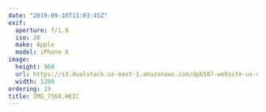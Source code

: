 ```yaml
---
date: "2019-09-10T11:03:45Z"
exif:
  aperture: f/1.8
  iso: 20
  make: Apple
  model: iPhone X
image:
  height: 960
  url: https://s3.dualstack.us-east-1.amazonaws.com/dpb587-website-us-east-1/asset/gallery/2019-europe-trip/54697f86-5680-2dfc-70aa-711c049a1ac3~1280.jpg
  width: 1280
ordering: 19
title: IMG_7568.HEIC
---
```

